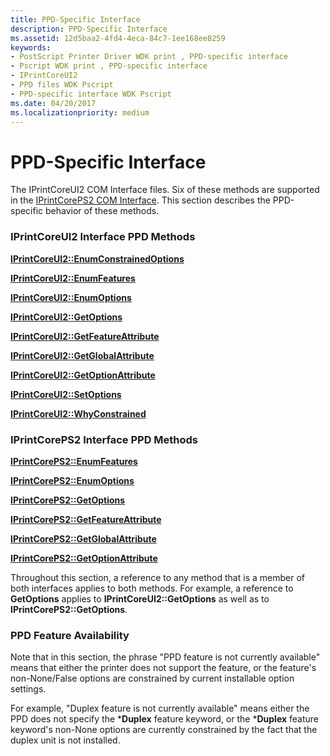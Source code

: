 ```yaml
---
title: PPD-Specific Interface
description: PPD-Specific Interface
ms.assetid: 12d5baa2-4fd4-4eca-84c7-1ee168ee8259
keywords:
- PostScript Printer Driver WDK print , PPD-specific interface
- Pscript WDK print , PPD-specific interface
- IPrintCoreUI2
- PPD files WDK Pscript
- PPD-specific interface WDK Pscript
ms.date: 04/20/2017
ms.localizationpriority: medium
---
```


# PPD-Specific Interface





The IPrintCoreUI2 COM Interface files. Six of these methods are supported in the [IPrintCorePS2 COM Interface](iprintcoreps2-com-interface.md). This section describes the PPD-specific behavior of these methods.

### IPrintCoreUI2 Interface PPD Methods

[**IPrintCoreUI2::EnumConstrainedOptions**](https://docs.microsoft.com/windows-hardware/drivers/ddi/prcomoem/nf-prcomoem-iprintcoreui2-enumconstrainedoptions)

[**IPrintCoreUI2::EnumFeatures**](https://docs.microsoft.com/windows-hardware/drivers/ddi/prcomoem/nf-prcomoem-iprintcoreui2-enumfeatures)

[**IPrintCoreUI2::EnumOptions**](https://docs.microsoft.com/windows-hardware/drivers/ddi/prcomoem/nf-prcomoem-iprintcoreui2-enumoptions)

[**IPrintCoreUI2::GetOptions**](https://docs.microsoft.com/windows-hardware/drivers/ddi/prcomoem/nf-prcomoem-iprintcoreui2-getoptions)

[**IPrintCoreUI2::GetFeatureAttribute**](https://docs.microsoft.com/windows-hardware/drivers/ddi/prcomoem/nf-prcomoem-iprintcoreui2-getfeatureattribute)

[**IPrintCoreUI2::GetGlobalAttribute**](https://docs.microsoft.com/windows-hardware/drivers/ddi/prcomoem/nf-prcomoem-iprintcoreui2-getglobalattribute)

[**IPrintCoreUI2::GetOptionAttribute**](https://docs.microsoft.com/windows-hardware/drivers/ddi/prcomoem/nf-prcomoem-iprintcoreui2-getoptionattribute)

[**IPrintCoreUI2::SetOptions**](https://docs.microsoft.com/windows-hardware/drivers/ddi/prcomoem/nf-prcomoem-iprintcoreui2-setoptions)

[**IPrintCoreUI2::WhyConstrained**](https://docs.microsoft.com/windows-hardware/drivers/ddi/prcomoem/nf-prcomoem-iprintcoreui2-whyconstrained)

### IPrintCorePS2 Interface PPD Methods

[**IPrintCorePS2::EnumFeatures**](https://docs.microsoft.com/windows-hardware/drivers/ddi/prcomoem/nf-prcomoem-iprintcoreps2-enumfeatures)

[**IPrintCorePS2::EnumOptions**](https://docs.microsoft.com/windows-hardware/drivers/ddi/prcomoem/nf-prcomoem-iprintcoreps2-enumoptions)

[**IPrintCorePS2::GetOptions**](https://docs.microsoft.com/windows-hardware/drivers/ddi/prcomoem/nf-prcomoem-iprintcoreps2-getoptions)

[**IPrintCorePS2::GetFeatureAttribute**](https://docs.microsoft.com/windows-hardware/drivers/ddi/prcomoem/nf-prcomoem-iprintcoreps2-getfeatureattribute)

[**IPrintCorePS2::GetGlobalAttribute**](https://docs.microsoft.com/windows-hardware/drivers/ddi/prcomoem/nf-prcomoem-iprintcoreps2-getglobalattribute)

[**IPrintCorePS2::GetOptionAttribute**](https://docs.microsoft.com/windows-hardware/drivers/ddi/prcomoem/nf-prcomoem-iprintcoreps2-getoptionattribute)

Throughout this section, a reference to any method that is a member of both interfaces applies to both methods. For example, a reference to **GetOptions** applies to **IPrintCoreUI2::GetOptions** as well as to **IPrintCorePS2::GetOptions**.

### PPD Feature Availability

Note that in this section, the phrase "PPD feature is not currently available" means that either the printer does not support the feature, or the feature's non-None/False options are constrained by current installable option settings.

For example, "Duplex feature is not currently available" means either the PPD does not specify the \***Duplex** feature keyword, or the \***Duplex** feature keyword's non-None options are currently constrained by the fact that the duplex unit is not installed.

 

 




